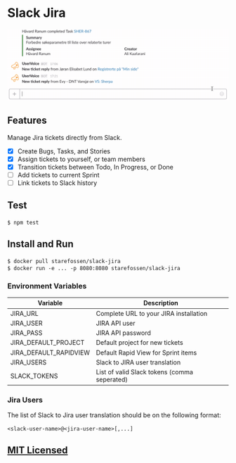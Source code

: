 # Slack Jira

![Slack Jira In Action](https://raw.githubusercontent.com/Starefossen/slack-jira/master/slack-jira.gif)

## Features

Manage Jira tickets directly from Slack.

* [x] Create Bugs, Tasks, and Stories
* [x] Assign tickets to yourself, or team members
* [x] Transition tickets between Todo, In Progress, or Done
* [ ] Add tickets to current Sprint
* [ ] Link tickets to Slack history

## Test

```
$ npm test
```

## Install and Run

```
$ docker pull starefossen/slack-jira
$ docker run -e ... -p 8080:8080 starefossen/slack-jira
```

### Environment Variables

| Variable | Description |
|----------|-------------|
| JIRA_URL | Complete URL to your JIRA installation |
| JIRA_USER | JIRA API user |
| JIRA_PASS | JIRA API password |
| JIRA_DEFAULT_PROJECT | Default project for new tickets |
| JIRA_DEFAULT_RAPIDVIEW | Default Rapid View for Sprint items |
| JIRA_USERS | Slack to JIRA user translation |
| SLACK_TOKENS | List of valid Slack tokens (comma seperated) |

### Jira Users

The list of Slack to Jira user translation should be on the following format:

```
<slack-user-name>@<jira-user-name>[,...]
```

## [MIT Licensed](https://github.com/Starefossen/slack-jira/blob/master/LICENSE)
